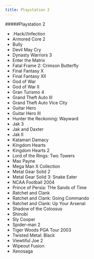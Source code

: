 ```yaml
---
title: Playstation 2
---
```


#####Playstation 2

- .Hack//Infection
- Armored Core 2
- Bully
- Devil May Cry
- Dynasty Warriors 3
- Enter the Matrix
- Fatal Frame 2: Crimson Butterfly
- Final Fantasy X
- Final Fantasy XII
- God of War
- God of War II
- Gran Turismo 4
- Grand Theft Auto III
- Grand Theft Auto Vice City
- Guitar Hero
- Guitar Hero III
- Hunter the Reckoning: Wayward
- Jak 3
- Jak and Daxter
- Jak II
- Katamari Damacy
- Kingdom Hearts
- Kingdom Hearts 2
- Lord of the Rings: Two Towers
- Max Payne
- Mega Man X Collection
- Metal Gear Solid 2
- Metal Gear Solid 3: Snake Eater
- NCAA Football 2004
- Prince of Persia: THe Sands of Time
- Ratchet and Clank
- Ratchet and Clank: Going Commando
- Ratchet and Clank: Up Your Arsenal
- Shadow of the Colossus
- Shinobi
- Sly Cooper
- Spider-man 2
- Tiger Woods PGA Tour 2003
- Twisted Metal: Black
- Viewtiful Joe 2
- Wipeout Fusion
- Xenosaga
